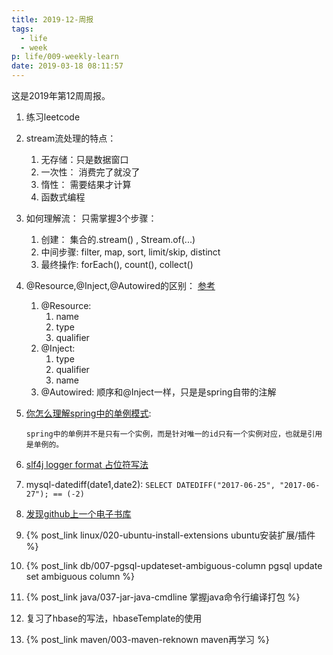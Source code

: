 ```yaml
---
title: 2019-12-周报
tags:
  - life
  - week
p: life/009-weekly-learn
date: 2019-03-18 08:11:57
---
```


这是2019年第12周周报。

1. 练习leetcode

2. stream流处理的特点：
    1. 无存储：只是数据窗口
    2. 一次性： 消费完了就没了
    3. 惰性： 需要结果才计算
    4. 函数式编程
  

3. 如何理解流： 只需掌握3个步骤：
    1. 创建： 集合的.stream() , Stream.of(...)
    2. 中间步骤: filter, map, sort, limit/skip, distinct 
    3. 最终操作: forEach(), count(), collect()


4. @Resource,@Inject,@Autowired的区别： [参考](https://www.baeldung.com/spring-annotations-resource-inject-autowire)
    1. @Resource:
        1. name
        2. type
        3. qualifier
    2. @Inject:
        1. type
        2. qualifier
        3. name
    3. @Autowired: 顺序和@Inject一样，只是是spring自带的注解


5. [你怎么理解spring中的单例模式](https://dzone.com/articles/an-interview-question-on-spring-singletons):
    ```
    spring中的单例并不是只有一个实例，而是针对唯一的id只有一个实例对应，也就是引用是单例的。
    ```

6. [slf4j logger format 占位符写法](https://stackoverflow.com/questions/6371638/slf4j-how-to-log-formatted-message-object-array-exception)


7. mysql-datediff(date1,date2): `SELECT DATEDIFF("2017-06-25", "2017-06-27"); == (-2)`

8. [发现github上一个电子书库](https://github.com/yuanliangding/books)

9. {% post_link linux/020-ubuntu-install-extensions ubuntu安装扩展/插件 %}

10. {% post_link db/007-pgsql-updateset-ambiguous-column pgsql update set ambiguous column %}

11. {% post_link java/037-jar-java-cmdline 掌握java命令行编译打包 %}

12. 复习了hbase的写法，hbaseTemplate的使用

13. {% post_link maven/003-maven-reknown maven再学习 %}



